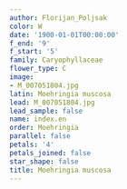 ```yaml
---
author: Florijan_Poljsak
color: W
date: '1900-01-01T00:00:00'
f_end: '9'
f_start: '5'
family: Caryophyllaceae
flower_type: C
image:
- M_007051804.jpg
latin: Moehringia muscosa
lead: M_007051804.jpg
lead_sample: false
name: index.en
order: Moehringia
parallel: false
petals: '4'
petals_joined: false
star_shape: false
title: Moehringia muscosa
---
```

